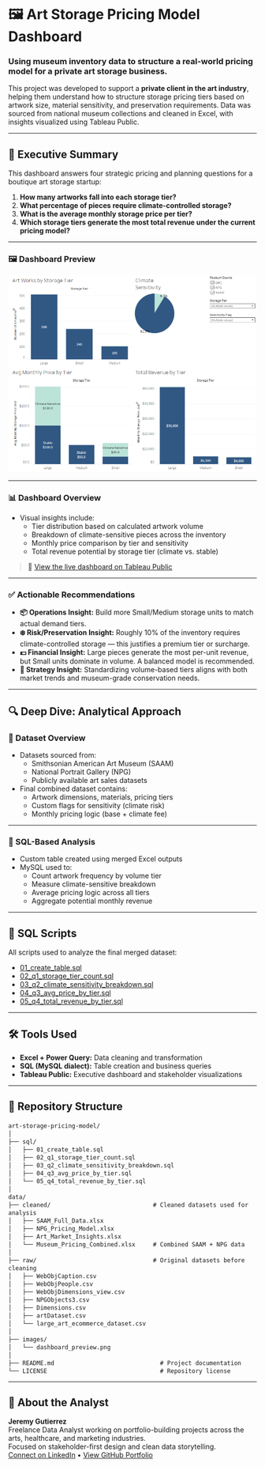 
# 🖼️ Art Storage Pricing Model Dashboard

### Using museum inventory data to structure a real-world pricing model for a private art storage business.

This project was developed to support a **private client in the art industry**, helping them understand how to structure storage pricing tiers based on artwork size, material sensitivity, and preservation requirements. Data was sourced from national museum collections and cleaned in Excel, with insights visualized using Tableau Public.

---

## 🧾 Executive Summary

This dashboard answers four strategic pricing and planning questions for a boutique art storage startup:

1. **How many artworks fall into each storage tier?**
2. **What percentage of pieces require climate-controlled storage?**
3. **What is the average monthly storage price per tier?**
4. **Which storage tiers generate the most total revenue under the current pricing model?**

---
### 🖼 Dashboard Preview

![Art Storage Dashboard Preview](images/dashboard_preview.png)

---

### 📊 Dashboard Overview

- Visual insights include:
  - Tier distribution based on calculated artwork volume
  - Breakdown of climate-sensitive pieces across the inventory
  - Monthly price comparison by tier and sensitivity
  - Total revenue potential by storage tier (climate vs. stable)

> 🔗 [View the live dashboard on Tableau Public](https://public.tableau.com/views/ArtStoragePricingModelDashboard/ArtStoragePricingModel?:language=en-US&:sid=&:redirect=auth&:display_count=n&:origin=viz_share_link#)

---

### ✅ Actionable Recommendations

- **📦 Operations Insight:** Build more Small/Medium storage units to match actual demand tiers.
- **❄️ Risk/Preservation Insight:** Roughly 10% of the inventory requires climate-controlled storage — this justifies a premium tier or surcharge.
- **💵 Financial Insight:** Large pieces generate the most per-unit revenue, but Small units dominate in volume. A balanced model is recommended.
- **🎯 Strategy Insight:** Standardizing volume-based tiers aligns with both market trends and museum-grade conservation needs.

---

## 🔍 Deep Dive: Analytical Approach

### 🧮 Dataset Overview

- Datasets sourced from:
  - Smithsonian American Art Museum (SAAM)
  - National Portrait Gallery (NPG)
  - Publicly available art sales datasets
- Final combined dataset contains:
  - Artwork dimensions, materials, pricing tiers
  - Custom flags for sensitivity (climate risk)
  - Monthly pricing logic (base + climate fee)

---

### 💾 SQL-Based Analysis

- Custom table created using merged Excel outputs
- MySQL used to:
  - Count artwork frequency by volume tier
  - Measure climate-sensitive breakdown
  - Average pricing logic across all tiers
  - Aggregate potential monthly revenue

---

## 📁 SQL Scripts

All scripts used to analyze the final merged dataset:

- [01_create_table.sql](./sql/01_create_table.sql)
- [02_q1_storage_tier_count.sql](./sql/02_q1_storage_tier_count.sql)
- [03_q2_climate_sensitivity_breakdown.sql](./sql/03_q2_climate_sensitivity_breakdown.sql)
- [04_q3_avg_price_by_tier.sql](./sql/04_q3_avg_price_by_tier.sql)
- [05_q4_total_revenue_by_tier.sql](./sql/05_q4_total_revenue_by_tier.sql)

---

## 🛠️ Tools Used

- **Excel + Power Query:** Data cleaning and transformation
- **SQL (MySQL dialect):** Table creation and business queries
- **Tableau Public:** Executive dashboard and stakeholder visualizations

---

## 📁 Repository Structure

```
art-storage-pricing-model/
│
├── sql/
│   ├── 01_create_table.sql
│   ├── 02_q1_storage_tier_count.sql
│   ├── 03_q2_climate_sensitivity_breakdown.sql
│   ├── 04_q3_avg_price_by_tier.sql
│   └── 05_q4_total_revenue_by_tier.sql
│
data/
├── cleaned/                             # Cleaned datasets used for analysis
│   ├── SAAM_Full_Data.xlsx
│   ├── NPG_Pricing_Model.xlsx
│   ├── Art_Market_Insights.xlsx
│   └── Museum_Pricing_Combined.xlsx     # Combined SAAM + NPG data
│
├── raw/                                 # Original datasets before cleaning
│   ├── WebObjCaption.csv
│   ├── WebObjPeople.csv
│   ├── WebObjDimensions_view.csv
│   ├── NPGObjects3.csv
│   ├── Dimensions.csv
│   ├── artDataset.csv
│   └── large_art_ecommerce_dataset.csv
│
├── images/
│   └── dashboard_preview.png              
│
├── README.md                              # Project documentation
└── LICENSE                                # Repository license
```

---

## 👋 About the Analyst

**Jeremy Gutierrez**  
Freelance Data Analyst working on portfolio-building projects across the arts, healthcare, and marketing industries.  
Focused on stakeholder-first design and clean data storytelling.  
[Connect on LinkedIn](https://www.linkedin.com/in/jeremy-gutierrez-4502391bb/) • [View GitHub Portfolio](https://github.com/JZambrana1612)
